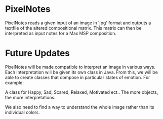PixelNotes
==========

PixelNotes reads a given input of an image in 'jpg' format and outputs a textfile of the altered compositional matrix.
This matrix can then be interpreted as input notes for a Max MSP composition.


Future Updates
==========
PixelNotes will be made compatible to interpret an image in various ways.
Each interpretation will be given its own class in Java. 
From this, we will be able to create classes that compose in particular states of emotion.
For example:

A class for Happy, Sad, Scared, Relaxed, Motivated ect.. The more objects, the more interpretations.

We also need to find a way to understand the whole image rather than its individual colors.
